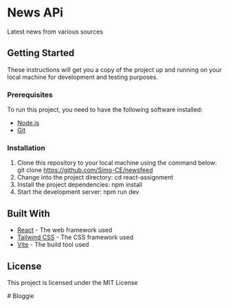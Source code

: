 # News APi

Latest news from various sources

## Getting Started

These instructions will get you a copy of the project up and running on your local machine for development and testing purposes.

### Prerequisites

To run this project, you need to have the following software installed:

* [Node.js](https://nodejs.org/en/)
* [Git](https://git-scm.com/)

### Installation

1. Clone this repository to your local machine using the command below: git clone https://github.com/Simo-CE/newsfeed
2. Change into the project directory: cd react-assignment
3. Install the project dependencies: npm install
4. Start the development server: npm run dev


## Built With

* [React](https://reactjs.org/) - The web framework used
* [Tailwind CSS](https://tailwindcss.com/) - The CSS framework used
* [Vite](https://vitejs.dev/) - The build tool used

## License

This project is licensed under the MIT License



#   B l o g g i e  
 